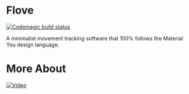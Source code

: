 
# Flove
[![Codemagic build status](https://api.codemagic.io/apps/6540319b28820fa34aba188b/6540319b28820fa34aba188a/status_badge.svg)](https://codemagic.io/apps/6540319b28820fa34aba188b/6540319b28820fa34aba188a/latest_build)

A minimalist movement tracking software that 100% follows the Material You design language.

# More About

[![Video](https://markdown-videos.vercel.app/youtube/Nr7IAuu_FYo.gif)](https://www.youtube.com/watch?v=Nr7IAuu_FYo)